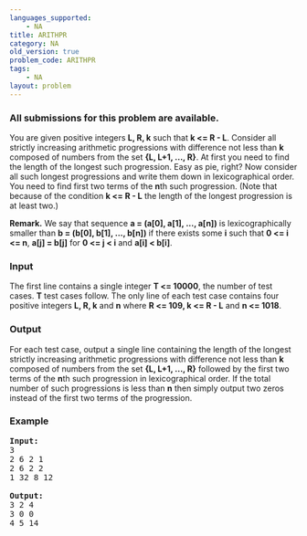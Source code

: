 ```yaml
---
languages_supported:
    - NA
title: ARITHPR
category: NA
old_version: true
problem_code: ARITHPR
tags:
    - NA
layout: problem
---
```

###  All submissions for this problem are available. 

You are given positive integers **L, R, k** such that **k <= R - L**. Consider all strictly increasing arithmetic progressions with difference not less than **k** composed of numbers from the set **{L, L+1, ..., R}**. At first you need to find the length of the longest such progression. Easy as pie, right? Now consider all such longest progressions and write them down in lexicographical order. You need to find first two terms of the **n**th such progression. (Note that because of the condition **k <= R - L** the length of the longest progression is at least two.)

**Remark.** We say that sequence **a = (a\[0\], a\[1\], ..., a\[n\])** is lexicographically smaller than **b = (b\[0\], b\[1\], ..., b\[n\])** if there exists some **i** such that **0 <= i <= n**, **a\[j\] = b\[j\]** for **0 <= j < i** and **a\[i\] < b\[i\]**.

### Input

 The first line contains a single integer **T <= 10000**, the number of test cases. **T** test cases follow. The only line of each test case contains four positive integers **L, R, k** and **n** where **R <= 109, k <= R - L** and  **n <= 1018**.

### Output

 For each test case, output a single line containing the length of the longest strictly increasing arithmetic progressions with difference not less than **k** composed of numbers from the set **{L, L+1, ..., R}** followed by the first two terms of the **n**th such progression in lexicographical order. If the total number of such progressions is less than **n** then simply output two zeros instead of the first two terms of the progression.

### Example

<pre>
<b>Input:</b>
3
2 6 2 1
2 6 2 2
1 32 8 12

<b>Output:</b>
3 2 4
3 0 0
4 5 14

</pre>